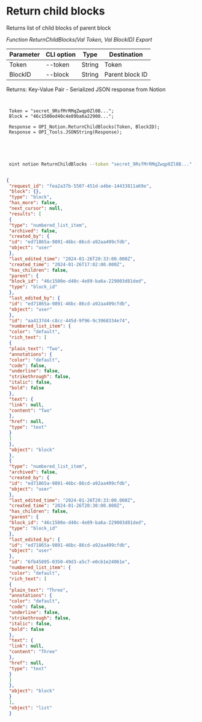 ﻿---
sidebar_position: 3
---

# Return child blocks
 Returns list of child blocks of parent block


*Function ReturnChildBlocks(Val Token, Val BlockID) Export*

 | Parameter | CLI option | Type | Destination |
 |-|-|-|-|
 | Token | --token | String | Token |
 | BlockID | --block | String | Parent block ID |

 
 Returns: Key-Value Pair - Serialized JSON response from Notion

```bsl title="Code example"
	
 
 Token = "secret_9RsfMrRMqZwqp0Zl0B...";
 Block = "46c1500ed40c4e89ba6a22900...";
 
 Response = OPI_Notion.ReturnChildBlocks(Token, BlockID);
 Response = OPI_Tools.JSONString(Response);
 
 
	
```

```sh title="CLI command example"
 
 oint notion ReturnChildBlocks --token "secret_9RsfMrRMqZwqp0Zl0B..." --block %block%


```


```json title="Result"

{
 "request_id": "fea2a37b-5507-451d-a4be-14433811a69e",
 "block": {},
 "type": "block",
 "has_more": false,
 "next_cursor": null,
 "results": [
 {
 "type": "numbered_list_item",
 "archived": false,
 "created_by": {
 "id": "ed71865a-9891-46bc-86cd-a92aa499cfdb",
 "object": "user"
 },
 "last_edited_time": "2024-01-26T20:33:00.000Z",
 "created_time": "2024-01-26T17:02:00.000Z",
 "has_children": false,
 "parent": {
 "block_id": "46c1500e-d40c-4e89-ba6a-229003d81ded",
 "type": "block_id"
 },
 "last_edited_by": {
 "id": "ed71865a-9891-46bc-86cd-a92aa499cfdb",
 "object": "user"
 },
 "id": "aa4137d4-c8cc-445d-9f96-9c3968334e74",
 "numbered_list_item": {
 "color": "default",
 "rich_text": [
 {
 "plain_text": "Two",
 "annotations": {
 "color": "default",
 "code": false,
 "underline": false,
 "strikethrough": false,
 "italic": false,
 "bold": false
 },
 "text": {
 "link": null,
 "content": "Two"
 },
 "href": null,
 "type": "text"
 }
 ]
 },
 "object": "block"
 },
 {
 "type": "numbered_list_item",
 "archived": false,
 "created_by": {
 "id": "ed71865a-9891-46bc-86cd-a92aa499cfdb",
 "object": "user"
 },
 "last_edited_time": "2024-01-26T20:33:00.000Z",
 "created_time": "2024-01-26T20:30:00.000Z",
 "has_children": false,
 "parent": {
 "block_id": "46c1500e-d40c-4e89-ba6a-229003d81ded",
 "type": "block_id"
 },
 "last_edited_by": {
 "id": "ed71865a-9891-46bc-86cd-a92aa499cfdb",
 "object": "user"
 },
 "id": "6fb45895-0350-49d3-a5c7-e0cb1e24061e",
 "numbered_list_item": {
 "color": "default",
 "rich_text": [
 {
 "plain_text": "Three",
 "annotations": {
 "color": "default",
 "code": false,
 "underline": false,
 "strikethrough": false,
 "italic": false,
 "bold": false
 },
 "text": {
 "link": null,
 "content": "Three"
 },
 "href": null,
 "type": "text"
 }
 ]
 },
 "object": "block"
 }
 ],
 "object": "list"
 }

```
